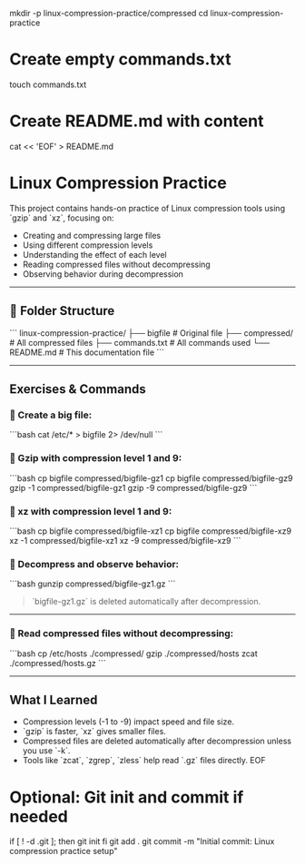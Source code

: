mkdir -p linux-compression-practice/compressed
cd linux-compression-practice

# Create empty commands.txt
touch commands.txt

# Create README.md with content
cat << 'EOF' > README.md
# Linux Compression Practice

This project contains hands-on practice of Linux compression tools using \`gzip\` and \`xz\`, focusing on:

- Creating and compressing large files
- Using different compression levels
- Understanding the effect of each level
- Reading compressed files without decompressing
- Observing behavior during decompression

---

## 📁 Folder Structure

\`\`\`
linux-compression-practice/
├── bigfile                 # Original file
├── compressed/             # All compressed files
├── commands.txt            # All commands used
└── README.md               # This documentation file
\`\`\`

---

##  Exercises & Commands

### 🔹 Create a big file:

\`\`\`bash
cat /etc/* > bigfile 2> /dev/null
\`\`\`

### 🔹 Gzip with compression level 1 and 9:

\`\`\`bash
cp bigfile compressed/bigfile-gz1
cp bigfile compressed/bigfile-gz9
gzip -1 compressed/bigfile-gz1
gzip -9 compressed/bigfile-gz9
\`\`\`

### 🔹 xz with compression level 1 and 9:

\`\`\`bash
cp bigfile compressed/bigfile-xz1
cp bigfile compressed/bigfile-xz9
xz -1 compressed/bigfile-xz1
xz -9 compressed/bigfile-xz9
\`\`\`

### 🔹 Decompress and observe behavior:

\`\`\`bash
gunzip compressed/bigfile-gz1.gz
\`\`\`

> \`bigfile-gz1.gz\` is deleted automatically after decompression.

---

### 🔹 Read compressed files without decompressing:

\`\`\`bash
cp /etc/hosts ./compressed/
gzip ./compressed/hosts
zcat ./compressed/hosts.gz
\`\`\`

---

##  What I Learned

- Compression levels (-1 to -9) impact speed and file size.
- \`gzip\` is faster, \`xz\` gives smaller files.
- Compressed files are deleted automatically after decompression unless you use \`-k\`.
- Tools like \`zcat\`, \`zgrep\`, \`zless\` help read \`.gz\` files directly.
EOF

# Optional: Git init and commit if needed
if [ ! -d .git ]; then
  git init
fi
git add .
git commit -m "Initial commit: Linux compression practice setup"

